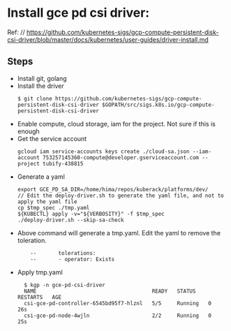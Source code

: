 
# Install gce pd csi driver:

Ref: // https://github.com/kubernetes-sigs/gcp-compute-persistent-disk-csi-driver/blob/master/docs/kubernetes/user-guides/driver-install.md

## Steps
 - Install git, golang
 - Install the driver
   ```
   $ git clone https://github.com/kubernetes-sigs/gcp-compute-persistent-disk-csi-driver $GOPATH/src/sigs.k8s.io/gcp-compute-persistent-disk-csi-driver
   ```
 - Enable compute, cloud storage, iam for the project. Not sure if this is enough
 - Get the service account
   ```
   gcloud iam service-accounts keys create ./cloud-sa.json --iam-account 753257145360-compute@developer.gserviceaccount.com --project tubify-438815
 - Generate a yaml
   ```
   export GCE_PD_SA_DIR=/home/hima/repos/kuberack/platforms/dev/
   // Edit the deploy-driver.sh to generate the yaml file, and not to apply the yaml file
   cp $tmp_spec ./tmp.yaml
   ${KUBECTL} apply -v="${VERBOSITY}" -f $tmp_spec
   ./deploy-driver.sh --skip-sa-check
   ```
 - Above command will generate a tmp.yaml. Edit the yaml to remove the toleration.
   ```
       --       tolerations:
       --       - operator: Exists
   ```
 - Apply tmp.yaml
   ```
     $ kgp -n gce-pd-csi-driver
     NAME                                     READY   STATUS    RESTARTS   AGE
     csi-gce-pd-controller-6545bd95f7-hlznl   5/5     Running   0          26s
     csi-gce-pd-node-4wjln                    2/2     Running   0          25s
   ```

